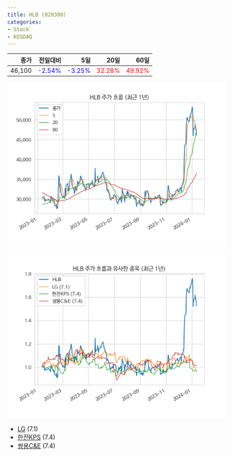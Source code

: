 ```yaml
---
title: HLB (028300)
categories:
- Stock
- KOSDAQ
---
```


|종가|전일대비|5일|20일|60일|
|---:|-------:|--:|---:|---:|
|46,100|<span style="color: blue">-2.54%</span>|<span style="color: blue">-3.25%</span>|<span style="color: red">32.28%</span>|<span style="color: red">49.92%</span>|


<!-- more -->

![028300](/assets/images/stock/028300.png)

![028300](/assets/images/stock/028300_sim.png)

- [LG](/003550/) (7.1)
- [한전KPS](/051600/) (7.4)
- [쌍용C&E](/003410/) (7.4)